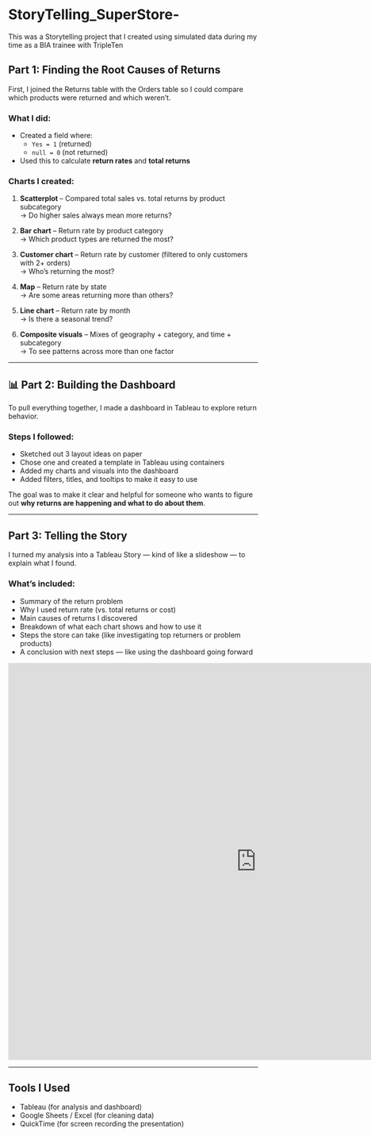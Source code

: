 # StoryTelling_SuperStore-
This was a Storytelling project that I created using simulated data during my time as a BIA trainee with TripleTen
##  Part 1: Finding the Root Causes of Returns

First, I joined the Returns table with the Orders table so I could compare which products were returned and which weren’t.

### What I did:
- Created a field where:
  - `Yes = 1` (returned)
  - `null = 0` (not returned)
- Used this to calculate **return rates** and **total returns**

### Charts I created:
1. **Scatterplot** – Compared total sales vs. total returns by product subcategory  
   → Do higher sales always mean more returns?

2. **Bar chart** – Return rate by product category  
   → Which product types are returned the most?

3. **Customer chart** – Return rate by customer (filtered to only customers with 2+ orders)  
   → Who’s returning the most?

4. **Map** – Return rate by state  
   → Are some areas returning more than others?

5. **Line chart** – Return rate by month  
   → Is there a seasonal trend?

6. **Composite visuals** – Mixes of geography + category, and time + subcategory  
   → To see patterns across more than one factor

---

## 📊 Part 2: Building the Dashboard

To pull everything together, I made a dashboard in Tableau to explore return behavior.

### Steps I followed:
- Sketched out 3 layout ideas on paper
- Chose one and created a template in Tableau using containers
- Added my charts and visuals into the dashboard
- Added filters, titles, and tooltips to make it easy to use

The goal was to make it clear and helpful for someone who wants to figure out **why returns are happening and what to do about them**.

---

##  Part 3: Telling the Story

I turned my analysis into a Tableau Story — kind of like a slideshow — to explain what I found.

### What’s included:
- Summary of the return problem
- Why I used return rate (vs. total returns or cost)
- Main causes of returns I discovered
- Breakdown of what each chart shows and how to use it
- Steps the store can take (like investigating top returners or problem products)
- A conclusion with next steps — like using the dashboard going forward

<iframe
  src="https://public.tableau.com/views/Storytelling_17462125597080/Storyboard?:embed=y&:showVizHome=no"
  width="1000"
  height="800"
  frameborder="0"
  allowfullscreen>
</iframe>

---

## Tools I Used
- Tableau (for analysis and dashboard)
- Google Sheets / Excel (for cleaning data)
- QuickTime (for screen recording the presentation)
